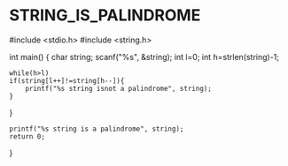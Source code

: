 # STRING_IS_PALINDROME




#include <stdio.h>
#include <string.h>

int main()
{
    char string;
    scanf("%s", &string);
    int l=0;
    int h=strlen(string)-1;
    
    while(h>l)
    if(string[l++]!=string[h--]){
        printf("%s string isnot a palindrome", string);
    }
}
        
    printf("%s string is a palindrome", string);
    return 0;
    
    
}
